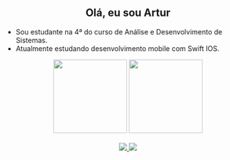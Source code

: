 <h2 font-size="12px" align="center"> Olá, eu sou Artur </h2>
<div> 
  <ul>
    <li> Sou estudante na 4ª do curso de Análise e Desenvolvimento de Sistemas.</li>
    <li> Atualmente estudando desenvolvimento mobile com Swift IOS. </li>
  </ul>
 </div>
 <div align="center"> 
  <img height="150em" src="https://github-readme-stats.vercel.app/api?username=artur-fortunato&theme=bear&show_icons=true"/>
  <img height="150em" src = "https://github-readme-stats.vercel.app/api/top-langs/?username=artur-fortunato&layout=compact&langs_count=7&theme=bear"/>
</div>

<div align="center">
  <br>
   <a href="https://www.linkedin.com/in/arturfortunato/" target="_blank">
    <img src="https://img.shields.io/badge/LinkedIn-0077B5?style=for-the-badge&logo=linkedin&logoColor=white" target="_blank"/>
   </a> 
   <a href="mailto:artur.rf@hotmail.com" target="_blank">
     <img src="https://img.shields.io/badge/Gmail-D14836?style=for-the-badge&logo=gmail&logoColor=white" target="_blank"/>
   </a> 
   
</div>
